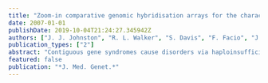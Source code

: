 ```yaml
---
title: "Zoom-in comparative genomic hybridisation arrays for the characterisation of variable breakpoint contiguous gene syndromes"
date: 2007-01-01
publishDate: 2019-10-04T21:24:27.345942Z
authors: ["J. J. Johnston", "R. L. Walker", "S. Davis", "F. Facio", "J. T. Turner", "D. P. Bick", "D. L. Daentl", "J. W. Ellison", "P. S. Meltzer", "L. G. Biesecker"]
publication_types: ["2"]
abstract: "Contiguous gene syndromes cause disorders via haploinsufficiency for adjacent genes. Some contiguous gene syndromes (CGS) have stereotypical breakpoints, but others have variable breakpoints. In CGS that have variable breakpoints, the extent of the deletions may be correlated with severity. The Greig cephalopolysyndactyly contiguous gene syndrome (GCPS-CGS) is a multiple malformation syndrome caused by haploinsufficiency of GLI3 and adjacent genes. In addition, non-CGS GCPS can be caused by deletions or duplications in GLI3. Although fluorescence in situ hybridisation (FISH) can identify large deletion mutations in patients with GCPS or GCPS-CGS, it is not practical for identification of small intragenic deletions or insertions, and it is difficult to accurately characterise the extent of the large deletions using this technique. We have designed a custom comparative genomic hybridisation (CGH) array that allows identification of deletions and duplications at kilobase resolution in the vicinity of GLI3. The array averages one probe every 730 bp for a total of about 14,000 probes over 10 Mb. We have analysed 16 individuals with known or suspected deletions or duplications. In 15 of 16 individuals (14 deletions and 1 duplication), the array confirmed the prior results. In the remaining patient, the normal CGH array result was correct, and the prior assessment was a false positive quantitative polymerase chain reaction result. We conclude that high-density CGH array analysis is more sensitive than FISH analysis for detecting deletions and provides clinically useful results on the extent of the deletion. We suggest that high-density CGH array analysis should replace FISH analysis for assessment of deletions and duplications in patients with contiguous gene syndromes caused by variable deletions."
featured: false
publication: "*J. Med. Genet.*"
---
```


